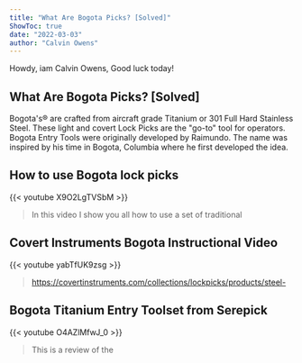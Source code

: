 ```yaml
---
title: "What Are Bogota Picks? [Solved]"
ShowToc: true 
date: "2022-03-03"
author: "Calvin Owens" 
---
```


Howdy, iam Calvin Owens, Good luck today!
## What Are Bogota Picks? [Solved]
Bogota's® are crafted from aircraft grade Titanium or 301 Full Hard Stainless Steel. These light and covert Lock Picks are the "go-to" tool for operators. Bogota Entry Tools were originally developed by Raimundo. The name was inspired by his time in Bogota, Columbia where he first developed the idea.

## How to use Bogota lock picks
{{< youtube X9O2LgTVSbM >}}
>In this video I show you all how to use a set of traditional 

## Covert Instruments Bogota Instructional Video
{{< youtube yabTfUK9zsg >}}
>https://covertinstruments.com/collections/lockpicks/products/steel-

## Bogota Titanium Entry Toolset from Serepick
{{< youtube O4AZlMfwJ_0 >}}
>This is a review of the 

